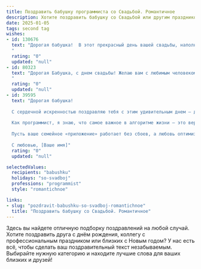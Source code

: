 ```yaml
---
title: Поздравить бабушку программиста со Свадьбой. Романтичное
description: Хотите поздравить бабушку со Свадьбой или другим праздником? Наш ИИ создаст незабываемое поздравление, а вы обязательно выделитесь среди других.  
date: 2025-01-05
tags: second tag
wishes:
- id: 130676
  text: "Дорогая бабушка!  В этот прекрасный день вашей свадьбы, наполненный любовью и счастьем, я хочу пожелать вам ещё долгих лет совместной жизни, ярких, как код самой совершенной программы, и тёплых, как лучшие воспоминания. Пусть ваша любовь будет вечной, а каждый день – новой, интересной главой в вашей общей истории. Счастья вам, дорогие!
  "
  rating: "0"
  updated: "null"
- id: 80323
  text: "Дорогая Бабушка, с днем свадьбы! Желаю вам с любимым человеком бесконечного счастья, согревающего, как теплый ламповый свет, и программируйте совместную жизнь на любовь и радость.  Пусть каждый день будет написан на языке взаимного уважения, а жизненный код будет наполнен нежностью и страстью.
  "
  rating: "0"
  updated: "null"
- id: 39595
  text: "Дорогая бабушка!
  
  С сердечной искренностью поздравляю тебя с этим удивительным днем — днем вашей свадьбы! Пусть ваш союз станет настоящим шедевром, как великолепный код, в котором каждую строчку создает любовь и благополучие.
  
  Как программист, я знаю, что самое важное в алгоритме жизни — это верное решение и поддержка друг друга. Пусть ваша жизнь будет написана на языке счастья, а каждый день будет наполнен светом и теплом, как идеальные условия для вдохновения.
  
  Пусть ваше семейное «приложение» работает без сбоев, а любовь оптимизирует каждый момент вместе. Желаю вам множества ярких приключений, тепла и заботы, а также бесконечного счастья, которое, как хороший код, никогда не устаревает.
  
  С любовью, [Ваше имя]"
  rating: "0"
  updated: "null"

selectedValues:
  recipients: "babushku"
  holidays: "so-svadboj"
  professions: "programmist"
  style: "romantichnoe"

links:
- slug: "pozdravit-babushku-so-svadboj-romantichnoe"
  title: "Поздравить бабушку со Свадьбой. Романтичное"
---
```


Здесь вы найдете отличную подборку поздравлений на любой случай.
Хотите поздравить друга с днём рождения, коллегу с профессиональным праздником или близких с Новым годом? У нас есть всё, чтобы сделать ваш поздравительный текст незабываемым. Выбирайте нужную категорию и находите лучшие слова для ваших близких и друзей!
